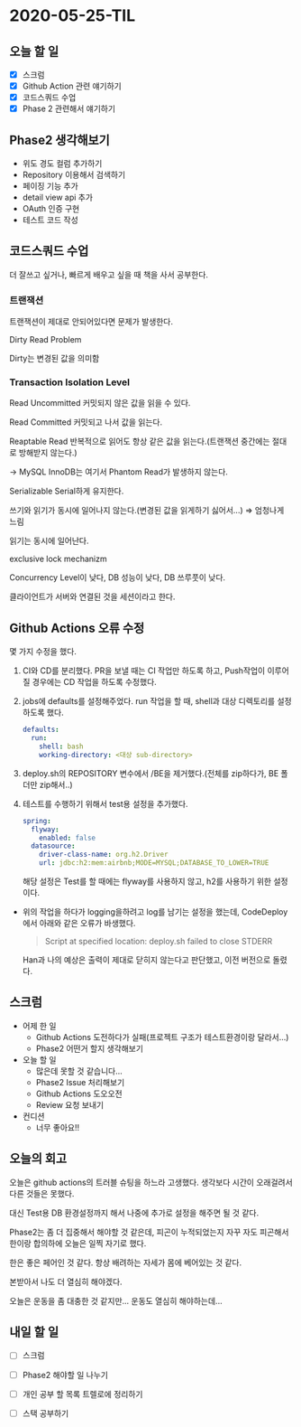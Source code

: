 # 2020-05-25-TIL

## 오늘 할 일

- [x] 스크럼
- [x] Github Action 관련 얘기하기
- [x] 코드스쿼드 수업
- [x] Phase 2 관련해서 얘기하기

## Phase2 생각해보기

- 위도 경도 컬럼 추가하기
- Repository 이용해서 검색하기
- 페이징 기능 추가
- detail view api 추가
- OAuth 인증 구현
- 테스트 코드 작성

## 코드스쿼드 수업

더 잘쓰고 싶거나, 빠르게 배우고 싶을 때 책을 사서 공부한다.

### 트랜잭션

트랜잭션이 제대로 안되어있다면 문제가 발생한다.

Dirty Read Problem

Dirty는 변경된 값을 의미함

### Transaction Isolation Level

Read Uncommitted 커밋되지 않은 값을 읽을 수 있다.

Read Committed 커밋되고 나서 값을 읽는다.

Reaptable Read 반복적으로 읽어도 항상 같은 값을 읽는다.(트랜잭션 중간에는 절대로 방해받지 않는다.)

→ MySQL InnoDB는 여기서 Phantom Read가 발생하지 않는다.

Serializable Serial하게 유지한다.

쓰기와 읽기가 동시에 일어나지 않는다.(변경된 값을 읽게하기 싫어서...) ⇒ 엄청나게 느림

읽기는 동시에 일어난다.

exclusive lock mechanizm

Concurrency Level이 낮다, DB 성능이 낮다, DB 쓰루풋이 낮다.

클라이언트가 서버와 연결된 것을 세션이라고 한다.

## Github Actions 오류 수정

몇 가지 수정을 했다.

1. CI와 CD를 분리했다. PR을 보낼 때는 CI 작업만 하도록 하고, Push작업이 이루어질 경우에는 CD 작업을 하도록 수정했다.

2. jobs에 defaults를 설정해주었다. run 작업을 할 때, shell과 대상 디렉토리를 설정하도록 했다.

   ```yaml
   defaults:
     run:
       shell: bash
       working-directory: <대상 sub-directory>
   ```

3. deploy.sh의 REPOSITORY 변수에서 /BE을 제거했다.(전체를 zip하다가, BE 폴더만 zip해서..)

4. 테스트를 수행하기 위해서 test용 설정을 추가했다.

   ```yaml
   spring:
     flyway:
       enabled: false
     datasource:
       driver-class-name: org.h2.Driver
       url: jdbc:h2:mem:airbnb;MODE=MYSQL;DATABASE_TO_LOWER=TRUE
   ```

   해당 설정은 Test를 할 때에는 flyway를 사용하지 않고, h2를 사용하기 위한 설정이다.

- 위의 작업을 하다가 logging을하려고 log를 남기는 설정을 했는데, CodeDeploy에서 아래와 같은 오류가 바생했다.

  > Script at specified location: deploy.sh failed to close STDERR

  Han과 나의 예상은 출력이 제대로 닫히지 않는다고 판단했고, 이전 버전으로 돌렸다.

## 스크럼

- 어제 한 일
    - Github Actions 도전하다가 실패(프로젝트 구조가 테스트환경이랑 달라서...)
    - Phase2 어떤거 할지 생각해보기
- 오늘 할 일
    - 많은데 못할 것 같습니다...
    - Phase2 Issue 처리해보기
    - Github Actions 도오오전
    - Review 요청 보내기
- 컨디션
    - 너무 좋아요!!

## 오늘의 회고

오늘은 github actions의 트러블 슈팅을 하느라 고생했다. 생각보다 시간이 오래걸려서 다른 것들은 못했다.

대신 Test용 DB 환경설정까지 해서 나중에 추가로 설정을 해주면 될 것 같다.

Phase2는 좀 더 집중해서 해야할 것 같은데, 피곤이 누적되었는지 자꾸 자도 피곤해서 한이랑 합의하에 오늘은 일찍 자기로 했다.

한은 좋은 페어인 것 같다. 항상 배려하는 자세가 몸에 베어있는 것 같다.

본받아서 나도 더 열심히 해야겠다.

오늘은 운동을 좀 대충한 것 같지만... 운동도 열심히 해야하는데...

## 내일 할 일

- [ ] 스크럼
- [ ] Phase2 해야할 일 나누기
- [ ] 개인 공부 할 목록 트렐로에 정리하기
- [ ] 스택 공부하기

